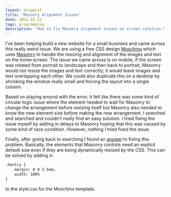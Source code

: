 ```yaml
---
layout: blogpost
title: "Masonry Alignment Issues"
date: 2021-02-21
tags: programming
description: "How to fix Masonry alignment issues on screen rotation."
---
```


I've been helping build a new website for a small business and came across this really weird issue. We are using a free CSS design [Moschino](https://www.free-css.com/free-css-templates/page263/moschino) which uses [Masonry](https://masonry.desandro.com) to handle the resizing and alignment of the images and text on the home screen. The issue we came across is on mobile, if the screen was rotated from portrait to landscape and then back to portrait, Masonry would not resize the images and text correctly; it would leave images and text overlapping each other. We could also duplicate this on a desktop by shrinking the window really small and forcing the layout into a single column. 

Based on playing around with the error, it felt like there was some kind of circular logic issue where the element needed to wait for Masonry to change the arrangement before resizing itself but Masonry also needed to know the new element size before making the new arrangement. I searched and searched and couldn't really find an easy solution. I tried fixing the issue myself by adding in delays to Masonry hoping that this was caused by some kind of race condition. However, nothing I tried fixed the issue.

Finally, after going back to searching I found an [answer](https://github.com/desandro/masonry/issues/427#issuecomment-50423923) to fixing this problem. Basically, the elements that Masonry controls need an explicit default size even if they are being dynamically resized by the CSS. This can be solved by adding in 
```html
.hentry {
    margin: 0 0 3.5em;
    width: 100%
}
```
to the style.css for the Moschino template.

